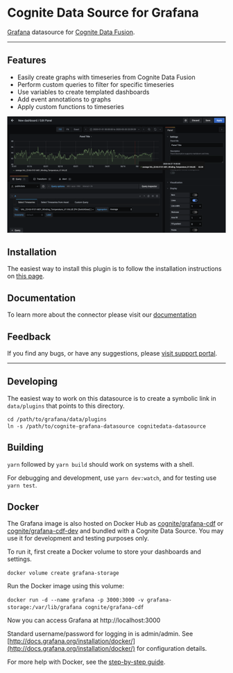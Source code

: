 # Cognite Data Source for Grafana

[Grafana](https://grafana.com/) datasource for [Cognite Data Fusion](https://cognite.com/).

---

## Features

- Easily create graphs with timeseries from Cognite Data Fusion
- Perform custom queries to filter for specific timeseries
- Use variables to create templated dashboards
- Add event annotations to graphs
- Apply custom functions to timeseries

![Select Timeseries](https://raw.githubusercontent.com/cognitedata/cognite-grafana-datasource/release-v2/images/readme/image2.png)


## Installation

The easiest way to install this plugin is to follow the installation instructions on [this page](https://grafana.com/grafana/plugins/cognitedata-datasource/?tab=installation).
 
## Documentation

To learn more about the connector please visit our [documentation](https://docs.cognite.com/cdf/dashboards/guides/grafana/getting_started.html)

## Feedback

If you find any bugs, or have any suggestions, please [visit support portal](https://support.cognite.com/).

---

## Developing

The easiest way to work on this datasource is to create a symbolic link
in `data/plugins` that points to this directory.

```shell
cd /path/to/grafana/data/plugins
ln -s /path/to/cognite-grafana-datasource cognitedata-datasource
```

## Building

`yarn` followed by `yarn build` should work on systems with a shell.

For debugging and development, use `yarn dev:watch`, and for testing use `yarn test`.

## Docker

The Grafana image is also hosted on Docker Hub as
[cognite/grafana-cdf](https://hub.docker.com/r/cognite/grafana-cdf/) or [cognite/grafana-cdf-dev](https://hub.docker.com/r/cognite/grafana-cdf-dev/) and bundled with a Cognite Data Source. You may use it for development and testing purposes only.

To run it, first create a Docker volume to store your dashboards
and settings.

`docker volume create grafana-storage`

Run the Docker image using this volume:

`docker run -d --name grafana -p 3000:3000 -v grafana-storage:/var/lib/grafana cognite/grafana-cdf`

Now you can access Grafana at http://localhost:3000

Standard username/password for logging in is admin/admin. See
[http://docs.grafana.org/installation/docker/](http://docs.grafana.org/installation/docker/) for configuration details.

For more help with Docker, see the [step-by-step guide](https://github.com/cognitedata/cognite-grafana-datasource/blob/master/instructions.md).
